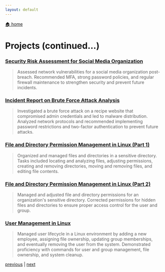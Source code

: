```yaml
---
layout: default
---
```


[🏠 home](./)

# Projects (continued...)

### [Security Risk Assessment for Social Media Organization](./projects/network-hardening-security-risk-assessment.md)

> Assessed network vulnerabilities for a social media organization post-breach. Recommended MFA, strong password policies, and regular firewall maintenance to strengthen security and prevent future incidents.

### [Incident Report on Brute Force Attack Analysis](./projects/os-hardening-incident-report.md)

> Investigated a brute force attack on a recipe website that compromised admin credentials and led to malware distribution. Analyzed network protocols and recommended implementing password restrictions and two-factor authentication to prevent future attacks.

### [File and Directory Permission Management in Linux (Part 1)](./projects/file-directory-permission-management-linux-1.md)

> Organized and managed files and directories in a sensitive directory. Tasks included locating and analyzing files, adjusting permissions, creating and removing directories, moving and removing files, and editing file contents.

### [File and Directory Permission Management in Linux (Part 2)](./projects/file-directory-permission-management-linux-2.md)

> Managed and adjusted file and directory permissions for an organization's sensitive directory. Corrected permissions for hidden files and directories to ensure proper access control for the user and group.

### [User Management in Linux](./projects/user-management-linux.md)

> Managed user lifecycle in a Linux environment by adding a new employee, assigning file ownership, updating group memberships, and eventually removing the user from the system. Demonstrated proficiency with commands for user and group management, file ownership, and system cleanup.


[previous](./page-two.md) | [next](./page-four.md)
